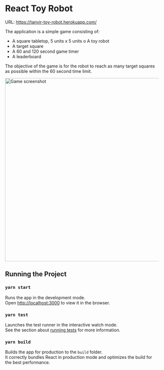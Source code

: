 # React Toy Robot

URL: https://tanvir-toy-robot.herokuapp.com/

The application is a simple game consisting of:
* A square tabletop, 5 units x 5 units o A toy robot
* A target square
* A 60 and 120 second game timer
* A leaderboard

The objective of the game is for the robot to reach as many target squares as possible within the 60
second time limit.

<img src="https://tanvir-toy-robot.herokuapp.com/screenshot.png" alt="Game screenshot" width="600" />

## Running the Project 

### `yarn start`

Runs the app in the development mode.\
Open [http://localhost:3000](http://localhost:3000) to view it in the browser.

### `yarn test`

Launches the test runner in the interactive watch mode.\
See the section about [running tests](https://facebook.github.io/create-react-app/docs/running-tests) for more information.

### `yarn build`

Builds the app for production to the `build` folder.\
It correctly bundles React in production mode and optimizes the build for the best performance.
